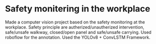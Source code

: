 # Safety monitering in the workplace

Made a computer vision project based on the safety monitoring at the workplace. Safety principle are autherized/unautherized intervention, safe/unsafe walkway, closed/open panel and safe/unsafe carrying.
Used roboflow for the annotation. Used the YOLOv8 + ConvLSTM Framework.
